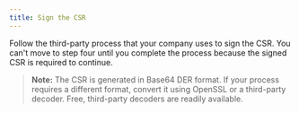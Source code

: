 ```yaml
---
title: Sign the CSR
---
```


Follow the third-party process that your company uses to sign the CSR. You can't move to step four until you complete the process because the signed CSR is required to continue.

> **Note:** The CSR is generated in Base64 DER format. If your process requires a different format, convert it using OpenSSL or a third-party decoder. Free, third-party decoders are readily available.

<NextSectionLink/>
